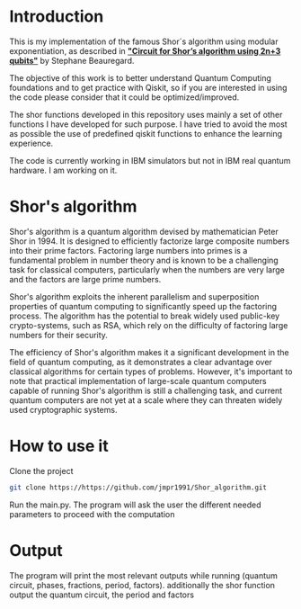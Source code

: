 # Introduction 

This is my implementation of the famous Shor´s algorithm  using modular exponentiation, as described in [**"Circuit 
for Shor’s algorithm using 2n+3 qubits"**](https://arxiv.org/pdf/quant-ph/0205095.pdf) by Stephane Beauregard.

The objective of this work is to better understand Quantum Computing foundations and to get practice with Qiskit, so if 
you are interested in using the code please consider that it could be optimized/improved.

The shor functions developed in this repository uses mainly a set of other functions I have developed for such purpose. 
I have tried to avoid the most as possible the use of predefined qiskit functions to enhance the learning experience.

The code is currently working in IBM simulators but not in IBM real quantum hardware. I am working on it.

# Shor's algorithm

Shor's algorithm is a quantum algorithm devised by mathematician Peter Shor in 1994. It is designed to efficiently 
factorize large composite numbers into their prime factors. Factoring large numbers into primes is a fundamental problem
in number theory and is known to be a challenging task for classical computers, particularly when the numbers are very 
large and the factors are large prime numbers.

Shor's algorithm exploits the inherent parallelism and superposition properties of quantum computing to significantly 
speed up the factoring process. The algorithm has the potential to break widely used public-key crypto-systems, such as 
RSA, which rely on the difficulty of factoring large numbers for their security.

The efficiency of Shor's algorithm makes it a significant development in the field of quantum computing, as it 
demonstrates a clear advantage over classical algorithms for certain types of problems. However, it's important to note 
that practical implementation of large-scale quantum computers capable of running Shor's algorithm is still a 
challenging task, and current quantum computers are not yet at a scale where they can threaten widely used cryptographic
systems.

# How to use it

Clone the project
```bash
git clone https://https://github.com/jmpr1991/Shor_algorithm.git
```

Run the main.py. The program will ask the user the different needed parameters to proceed with the computation

# Output
The program will print the most relevant outputs while running (quantum circuit, phases, fractions, period, factors).
additionally the shor function output the quantum circuit, the period and factors
